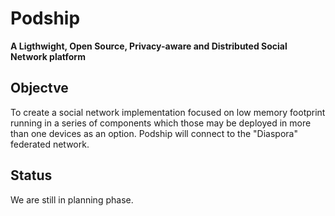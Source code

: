 # Podship

**A Ligthwight, Open Source, Privacy-aware and Distributed Social Network platform**

## Objectve

To create a social network implementation focused on low memory footprint running in a series
of components which those may be deployed in more than one devices as an option. Podship
will connect to the "Diaspora" federated network.

## Status

We are still in planning phase.
